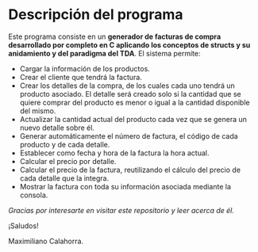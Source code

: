 # Descripción del programa
Este programa consiste en un **generador de facturas de compra desarrollado por completo en C aplicando los conceptos de structs y su anidamiento y del paradigma del TDA**.
El sistema permite:
- Cargar la información de los productos.
- Crear el cliente que tendrá la factura.
- Crear los detalles de la compra, de los cuales cada uno tendrá un producto asociado. El detalle será creado solo si la cantidad que se quiere comprar del producto es menor o igual a la cantidad disponible del mismo.
- Actualizar la cantidad actual del producto cada vez que se genera un nuevo detalle sobre él.
- Generar automáticamente el número de factura, el código de cada producto y de cada detalle.
- Establecer como fecha y hora de la factura la hora actual.
- Calcular el precio por detalle.
- Calcular el precio de la factura, reutilizando el cálculo del precio de cada detalle que la integra.
- Mostrar la factura con toda su información asociada mediante la consola.

*Gracias por interesarte en visitar este repositorio y leer acerca de él.*

¡Saludos!

Maximiliano Calahorra.
